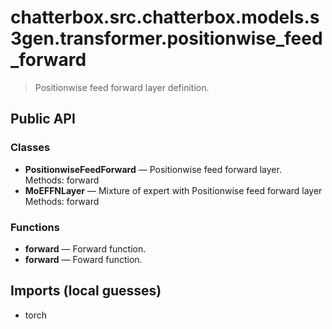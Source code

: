 # chatterbox.src.chatterbox.models.s3gen.transformer.positionwise_feed_forward

> Positionwise feed forward layer definition.

## Public API

### Classes
- **PositionwiseFeedForward** — Positionwise feed forward layer.  
  Methods: forward
- **MoEFFNLayer** — Mixture of expert with Positionwise feed forward layer  
  Methods: forward

### Functions
- **forward** — Forward function.
- **forward** — Foward function.

## Imports (local guesses)
- torch